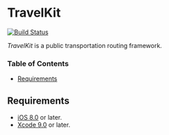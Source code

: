 # TravelKit

[![Build Status](https://travis-ci.com/karimhm/TravelKit.svg?token=Eo1DcU7271eYfUkoq6gT&branch=master)](https://travis-ci.com/karimhm/TravelKit)

*TravelKit* is a  public transportation routing framework.

### Table of Contents
- [Requirements](#requirements)

## Requirements
* [iOS 8.0](https://wikipedia.org/wiki/IOS_8) or later.
* [Xcode 9.0](https://developer.apple.com/xcode) or later.
